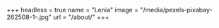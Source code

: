 +++
headless = true
name = "Lenia"
image = "/media/pexels-pixabay-262508-1-.jpg"
url = "/about/"
+++
